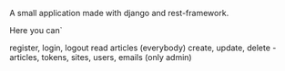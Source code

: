 A small application made with django and rest-framework. 

Here you can`

register, login, logout 
read articles (everybody)
create, update, delete - articles, tokens, sites, users, emails (only admin)




